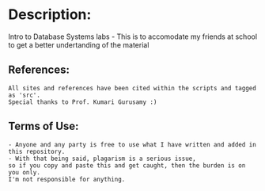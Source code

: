 # Description:
  Intro to Database Systems labs
    - This is to accomodate my friends at school to get a better undertanding of the material
    

    
## References:
    All sites and references have been cited within the scripts and tagged as 'src'.
    Special thanks to Prof. Kumari Gurusamy :)
    
## Terms of Use:
	- Anyone and any party is free to use what I have written and added in this repository. 
    - With that being said, plagarism is a serious issue, 
    so if you copy and paste this and get caught, then the burden is on you only. 
    I'm not responsible for anything.

    
	
